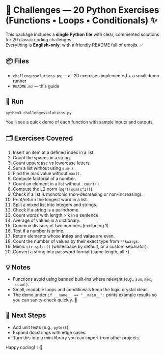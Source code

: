 # 🧩 Challenges — 20 Python Exercises (Functions • Loops • Conditionals) ✨

This package includes a **single Python file** with clear, commented solutions for 20 classic coding challenges.  
Everything is **English-only**, with a friendly README full of emojis. ✅

## 📦 Files
- `challengessolutions.py` — all 20 exercises implemented + a small demo runner
- `README.md` — this guide

## 🚀 Run
```bash
python3 challengessolutions.py
```
You’ll see a quick demo of each function with sample inputs and outputs.

## 🗂️ Exercises Covered
1. Insert an item at a defined index in a list.  
2. Count the spaces in a string.  
3. Count uppercase vs lowercase letters.  
4. Sum a list without using `sum()`.  
5. Find the max value without `max()`.  
6. Compute factorial of a number.  
7. Count an element in a list without `.count()`.  
8. Compute the L2 norm (`sqrt(sum(x^2))`).  
9. Check if a list is monotonic (non-decreasing or non-increasing).  
10. Print/return the longest word in a list.  
11. Split a mixed list into integers and strings.  
12. Check if a string is a palindrome.  
13. Count words with length > k in a sentence.  
14. Average of values in a dictionary.  
15. Common divisors of two numbers (excluding 1).  
16. Test if a number is prime.  
17. Return elements whose **index** and **value** are even.  
18. Count the number of values by their exact type from `**kwargs`.  
19. Mimic `str.split()` (whitespace by default, or a custom separator).  
20. Convert a string into password format (same length, all `*`).  

## 💡 Notes
- Functions avoid using banned built-ins where relevant (e.g., `sum`, `max`, `.count`).  
- Small, readable loops and conditionals keep the logic crystal clear.  
- The demo under `if __name__ == "__main__":` prints example results so you can sanity‑check quickly. 🧪

## 🎯 Next Steps
- Add unit tests (e.g., `pytest`).
- Expand docstrings with edge cases.
- Turn this into a mini‑library you can import from other projects.

Happy coding! ✨🐍
